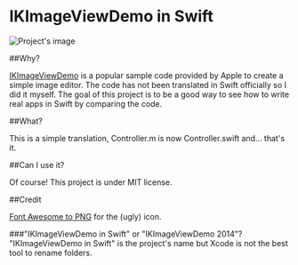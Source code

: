 IKImageViewDemo in Swift
========================

![Project's image](https://s3-us-west-1.amazonaws.com/armand.gr/static/work/IKImageViewDemo+in+Swift/GitHub.png)

##Why?

[IKImageViewDemo](https://developer.apple.com/library/mac/samplecode/IKImageViewDemo/Introduction/Intro.html) is a popular sample code provided by Apple to create a simple image editor. The code has not been translated in Swift officially so I did it myself. The goal of this project is to be a good way to see how to write real apps in Swift by comparing the code.

##What?

This is a simple translation, Controller.m is now Controller.swift and... that's it.

##Can I use it?

Of course! This project is under MIT license.

##Credit

[Font Awesome to PNG](http://fa2png.io/) for the (ugly) icon.

###"IKImageViewDemo in Swift" or "IKImageViewDemo 2014"?
"IKImageViewDemo in Swift" is the project's name but Xcode is not the best tool to rename folders.
